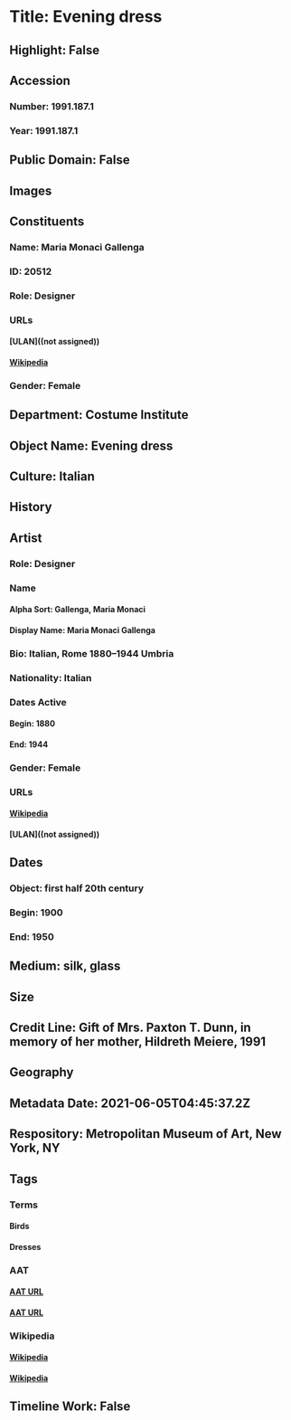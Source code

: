 # Title: Evening dress
## Highlight: False
## Accession
### Number: 1991.187.1
### Year: 1991.187.1
## Public Domain: False
## Images
## Constituents
### Name: Maria Monaci Gallenga
### ID: 20512
### Role: Designer
### URLs
#### [ULAN]((not assigned))
#### [Wikipedia](https://www.wikidata.org/wiki/Q18352667)
### Gender: Female
## Department: Costume Institute
## Object Name: Evening dress
## Culture: Italian
## History
## Artist
### Role: Designer
### Name
#### Alpha Sort: Gallenga, Maria Monaci
#### Display Name: Maria Monaci Gallenga
### Bio: Italian, Rome 1880–1944 Umbria
### Nationality: Italian
### Dates Active
#### Begin: 1880
#### End: 1944
### Gender: Female
### URLs
#### [Wikipedia](https://www.wikidata.org/wiki/Q18352667)
#### [ULAN]((not assigned))
## Dates
### Object: first half 20th century
### Begin: 1900
### End: 1950
## Medium: silk, glass
## Size
## Credit Line: Gift of Mrs. Paxton T. Dunn, in memory of her mother, Hildreth Meiere, 1991
## Geography
## Metadata Date: 2021-06-05T04:45:37.2Z
## Respository: Metropolitan Museum of Art, New York, NY
## Tags
### Terms
#### Birds
#### Dresses
### AAT
#### [AAT URL](http://vocab.getty.edu/page/aat/300266506)
#### [AAT URL](http://vocab.getty.edu/page/aat/300046159)
### Wikipedia
#### [Wikipedia]()
#### [Wikipedia]()
## Timeline Work: False
